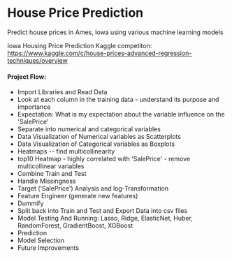 # House Price Prediction
Predict house prices in Ames, Iowa using various machine learning models

Iowa Housing Price Prediction Kaggle competiton: https://www.kaggle.com/c/house-prices-advanced-regression-techniques/overview

#### Project Flow: 
- Import Libraries and Read Data
- Look at each column in the training data - understand its purpose and importance
- Expectation: What is my expectation about the variable influence on the 'SalePrice'
- Separate into numerical and categorical variables
- Data Visualization of Numerical variables as Scatterplots
- Data Visualization of Categorical variables as Boxplots
- Heatmaps -- find multicollinearity
- top10 Heatmap - highly correlated with 'SalePrice' - remove multicollinear variables
- Combine Train and Test
- Handle Missingness
- Target ('SalePrice') Analysis and log-Transformation
- Feature Engineer (generate new features)
- Dummify
- Split back into Train and Test and Export Data into csv files
- Model Testing And Running: Lasso, Ridge, ElasticNet, Huber, RandomForest, GradientBoost, XGBoost
- Prediction
- Model Selection
- Future Improvements
